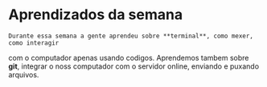 # Aprendizados da semana

    Durante essa semana a gente aprendeu sobre **terminal**, como mexer, como interagir

com o computador apenas usando codigos. Aprendemos tambem sobre **git**, integrar o noss
computador com o servidor online, enviando e puxando arquivos.
